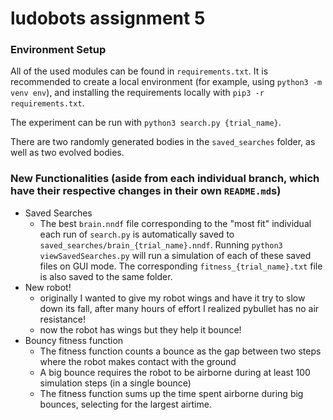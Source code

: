 # ludobots assignment 5

### Environment Setup

All of the used modules can be found in `requirements.txt`. It is recommended to create a local environment (for example, using `python3 -m venv env`),
and installing the requirements locally with `pip3 -r requirements.txt`.

The experiment can be run with `python3 search.py {trial_name}`. 

There are two randomly generated bodies in the `saved_searches` folder, as well as two evolved bodies.

### New Functionalities (aside from each individual branch, which have their respective changes in their own `README.md`s)

- Saved Searches
  - The best `brain.nndf` file corresponding to the "most fit" individual each run of `search.py` is automatically saved to `saved_searches/brain_{trial_name}.nndf`. Running `python3 viewSavedSearches.py` will run a simulation of each of these saved files on GUI mode. The corresponding `fitness_{trial_name}.txt` file is also saved to the same folder.
- New robot!
  - originally I wanted to give my robot wings and have it try to slow down its fall, after many hours of effort I realized pybullet has no air resistance!
  - now the robot has wings but they help it bounce!
- Bouncy fitness function
  - The fitness function counts a bounce as the gap between two steps where the robot makes contact with the ground
  - A big bounce requires the robot to be airborne during at least 100 simulation steps (in a single bounce)
  - The fitness function sums up the time spent airborne during big bounces, selecting for the largest airtime.
  



